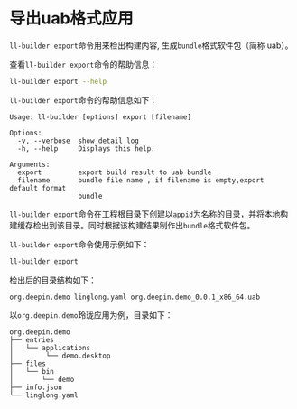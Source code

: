 # 导出uab格式应用

`ll-builder export`命令用来检出构建内容, 生成`bundle`格式软件包（简称 uab）。

查看`ll-builder export`命令的帮助信息：

```bash
ll-builder export --help
```

`ll-builder export`命令的帮助信息如下：

```text
Usage: ll-builder [options] export [filename]

Options:
  -v, --verbose  show detail log
  -h, --help     Displays this help.

Arguments:
  export         export build result to uab bundle
  filename       bundle file name , if filename is empty,export default format
                 bundle
```

`ll-builder export`命令在工程根目录下创建以`appid`为名称的目录，并将本地构建缓存检出到该目录。同时根据该构建结果制作出`bundle`格式软件包。

`ll-builder export`命令使用示例如下：

```bash
ll-builder export
```

检出后的目录结构如下：

```text
org.deepin.demo linglong.yaml org.deepin.demo_0.0.1_x86_64.uab
```

以`org.deepin.demo`玲珑应用为例，目录如下：

```text
org.deepin.demo
├── entries
│   └── applications
│        └── demo.desktop
├── files
│   └── bin
│       └── demo
├── info.json
└── linglong.yaml
```
